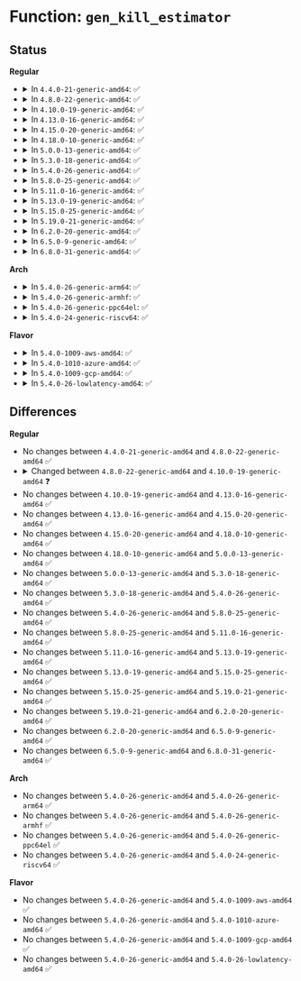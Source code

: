 # Function: <code>gen_kill_estimator</code>

## Status
<b>Regular</b>
<ul>
<li>
<details>
<summary>In <code>4.4.0-21-generic-amd64</code>: ✅</summary>

```c
void gen_kill_estimator(struct gnet_stats_basic_packed * bstats, struct gnet_stats_rate_est64 * rate_est)
```

```json
{
  "name": "gen_kill_estimator",
  "collision_type": "Unique Global",
  "inline_type": "No",
  "funcs": [
    {
      "addr": 18446744071586248240,
      "name": "gen_kill_estimator",
      "external": true,
      "loc": "net/core/gen_estimator.c:267",
      "file": "net/core/gen_estimator.c",
      "inline": "seen, unknown",
      "caller_inline": [],
      "caller_func": [
        "net/core/gen_estimator.c:gen_replace_estimator",
        "net/sched/sch_generic.c:qdisc_destroy",
        "net/sched/act_api.c:tcf_hash_cleanup"
      ]
    }
  ],
  "symbols": [
    {
      "addr": 18446744071586248240,
      "name": "gen_kill_estimator",
      "section": ".text",
      "bind": "STB_GLOBAL",
      "size": 195
    }
  ]
}
```
</details>
</li>
<li>
<details>
<summary>In <code>4.8.0-22-generic-amd64</code>: ✅</summary>

```c
void gen_kill_estimator(struct gnet_stats_basic_packed * bstats, struct gnet_stats_rate_est64 * rate_est)
```

```json
{
  "name": "gen_kill_estimator",
  "collision_type": "Unique Global",
  "inline_type": "No",
  "funcs": [
    {
      "addr": 18446744071586672400,
      "name": "gen_kill_estimator",
      "external": true,
      "loc": "net/core/gen_estimator.c:274",
      "file": "net/core/gen_estimator.c",
      "inline": "seen, unknown",
      "caller_inline": [],
      "caller_func": [
        "net/core/gen_estimator.c:gen_replace_estimator",
        "net/sched/sch_generic.c:qdisc_destroy",
        "net/sched/act_api.c:tcf_hash_cleanup"
      ]
    }
  ],
  "symbols": [
    {
      "addr": 18446744071586672400,
      "name": "gen_kill_estimator",
      "section": ".text",
      "bind": "STB_GLOBAL",
      "size": 199
    }
  ]
}
```
</details>
</li>
<li>
<details>
<summary>In <code>4.10.0-19-generic-amd64</code>: ✅</summary>

```c
void gen_kill_estimator(struct net_rate_estimator * * rate_est)
```

```json
{
  "name": "gen_kill_estimator",
  "collision_type": "Unique Global",
  "inline_type": "No",
  "funcs": [
    {
      "addr": 18446744071586856912,
      "name": "gen_kill_estimator",
      "external": true,
      "loc": "net/core/gen_estimator.c:190",
      "file": "net/core/gen_estimator.c",
      "inline": "seen, unknown",
      "caller_inline": [],
      "caller_func": [
        "net/sched/sch_generic.c:qdisc_destroy",
        "net/sched/act_api.c:tcf_hash_cleanup"
      ]
    }
  ],
  "symbols": [
    {
      "addr": 18446744071586856912,
      "name": "gen_kill_estimator",
      "section": ".text",
      "bind": "STB_GLOBAL",
      "size": 49
    }
  ]
}
```
</details>
</li>
<li>
<details>
<summary>In <code>4.13.0-16-generic-amd64</code>: ✅</summary>

```c
void gen_kill_estimator(struct net_rate_estimator * * rate_est)
```

```json
{
  "name": "gen_kill_estimator",
  "collision_type": "Unique Global",
  "inline_type": "No",
  "funcs": [
    {
      "addr": 18446744071586980128,
      "name": "gen_kill_estimator",
      "external": true,
      "loc": "net/core/gen_estimator.c:190",
      "file": "net/core/gen_estimator.c",
      "inline": "seen, unknown",
      "caller_inline": [],
      "caller_func": [
        "net/sched/sch_generic.c:qdisc_destroy",
        "net/sched/act_api.c:tcf_hash_cleanup"
      ]
    }
  ],
  "symbols": [
    {
      "addr": 18446744071586980128,
      "name": "gen_kill_estimator",
      "section": ".text",
      "bind": "STB_GLOBAL",
      "size": 49
    }
  ]
}
```
</details>
</li>
<li>
<details>
<summary>In <code>4.15.0-20-generic-amd64</code>: ✅</summary>

```c
void gen_kill_estimator(struct net_rate_estimator * * rate_est)
```

```json
{
  "name": "gen_kill_estimator",
  "collision_type": "Unique Global",
  "inline_type": "No",
  "funcs": [
    {
      "addr": 18446744071587478304,
      "name": "gen_kill_estimator",
      "external": true,
      "loc": "net/core/gen_estimator.c:195",
      "file": "net/core/gen_estimator.c",
      "inline": "seen, unknown",
      "caller_inline": [],
      "caller_func": [
        "net/sched/sch_generic.c:qdisc_destroy",
        "net/sched/act_api.c:tcf_idr_cleanup"
      ]
    }
  ],
  "symbols": [
    {
      "addr": 18446744071587478304,
      "name": "gen_kill_estimator",
      "section": ".text",
      "bind": "STB_GLOBAL",
      "size": 46
    }
  ]
}
```
</details>
</li>
<li>
<details>
<summary>In <code>4.18.0-10-generic-amd64</code>: ✅</summary>

```c
void gen_kill_estimator(struct net_rate_estimator * * rate_est)
```

```json
{
  "name": "gen_kill_estimator",
  "collision_type": "Unique Global",
  "inline_type": "No",
  "funcs": [
    {
      "addr": 18446744071587783408,
      "name": "gen_kill_estimator",
      "external": true,
      "loc": "net/core/gen_estimator.c:195",
      "file": "net/core/gen_estimator.c",
      "inline": "seen, unknown",
      "caller_inline": [],
      "caller_func": [
        "net/sched/sch_generic.c:qdisc_destroy",
        "net/sched/act_api.c:__tcf_idr_release"
      ]
    }
  ],
  "symbols": [
    {
      "addr": 18446744071587783408,
      "name": "gen_kill_estimator",
      "section": ".text",
      "bind": "STB_GLOBAL",
      "size": 46
    }
  ]
}
```
</details>
</li>
<li>
<details>
<summary>In <code>5.0.0-13-generic-amd64</code>: ✅</summary>

```c
void gen_kill_estimator(struct net_rate_estimator * * rate_est)
```

```json
{
  "name": "gen_kill_estimator",
  "collision_type": "Unique Global",
  "inline_type": "No",
  "funcs": [
    {
      "addr": 18446744071587916400,
      "name": "gen_kill_estimator",
      "external": true,
      "loc": "net/core/gen_estimator.c:200",
      "file": "net/core/gen_estimator.c",
      "inline": "seen, unknown",
      "caller_inline": [],
      "caller_func": [
        "net/sched/sch_generic.c:qdisc_destroy",
        "net/sched/act_api.c:tcf_action_cleanup"
      ]
    }
  ],
  "symbols": [
    {
      "addr": 18446744071587916400,
      "name": "gen_kill_estimator",
      "section": ".text",
      "bind": "STB_GLOBAL",
      "size": 46
    }
  ]
}
```
</details>
</li>
<li>
<details>
<summary>In <code>5.3.0-18-generic-amd64</code>: ✅</summary>

```c
void gen_kill_estimator(struct net_rate_estimator * * rate_est)
```

```json
{
  "name": "gen_kill_estimator",
  "collision_type": "Unique Global",
  "inline_type": "No",
  "funcs": [
    {
      "addr": 18446744071588224656,
      "name": "gen_kill_estimator",
      "external": true,
      "loc": "net/core/gen_estimator.c:196",
      "file": "net/core/gen_estimator.c",
      "inline": "seen, unknown",
      "caller_inline": [],
      "caller_func": [
        "net/sched/sch_generic.c:qdisc_destroy",
        "net/sched/act_api.c:tcf_action_cleanup"
      ]
    }
  ],
  "symbols": [
    {
      "addr": 18446744071588224656,
      "name": "gen_kill_estimator",
      "section": ".text",
      "bind": "STB_GLOBAL",
      "size": 46
    }
  ]
}
```
</details>
</li>
<li>
<details>
<summary>In <code>5.4.0-26-generic-amd64</code>: ✅</summary>

```c
void gen_kill_estimator(struct net_rate_estimator * * rate_est)
```

```json
{
  "name": "gen_kill_estimator",
  "collision_type": "Unique Global",
  "inline_type": "No",
  "funcs": [
    {
      "addr": 18446744071588429280,
      "name": "gen_kill_estimator",
      "external": true,
      "loc": "net/core/gen_estimator.c:196",
      "file": "net/core/gen_estimator.c",
      "inline": "seen, unknown",
      "caller_inline": [],
      "caller_func": [
        "net/sched/sch_generic.c:qdisc_destroy",
        "net/sched/act_api.c:tcf_action_cleanup"
      ]
    }
  ],
  "symbols": [
    {
      "addr": 18446744071588429280,
      "name": "gen_kill_estimator",
      "section": ".text",
      "bind": "STB_GLOBAL",
      "size": 46
    }
  ]
}
```
</details>
</li>
<li>
<details>
<summary>In <code>5.8.0-25-generic-amd64</code>: ✅</summary>

```c
void gen_kill_estimator(struct net_rate_estimator * * rate_est)
```

```json
{
  "name": "gen_kill_estimator",
  "collision_type": "Unique Global",
  "inline_type": "No",
  "funcs": [
    {
      "addr": 18446744071589296512,
      "name": "gen_kill_estimator",
      "external": true,
      "loc": "net/core/gen_estimator.c:196",
      "file": "net/core/gen_estimator.c",
      "inline": "seen, unknown",
      "caller_inline": [],
      "caller_func": [
        "net/sched/sch_generic.c:qdisc_destroy",
        "net/sched/act_api.c:tcf_action_cleanup"
      ]
    }
  ],
  "symbols": [
    {
      "addr": 18446744071589296512,
      "name": "gen_kill_estimator",
      "section": ".text",
      "bind": "STB_GLOBAL",
      "size": 49
    }
  ]
}
```
</details>
</li>
<li>
<details>
<summary>In <code>5.11.0-16-generic-amd64</code>: ✅</summary>

```c
void gen_kill_estimator(struct net_rate_estimator * * rate_est)
```

```json
{
  "name": "gen_kill_estimator",
  "collision_type": "Unique Global",
  "inline_type": "No",
  "funcs": [
    {
      "addr": 18446744071589295088,
      "name": "gen_kill_estimator",
      "external": true,
      "loc": "net/core/gen_estimator.c:199",
      "file": "net/core/gen_estimator.c",
      "inline": "seen, unknown",
      "caller_inline": [],
      "caller_func": [
        "net/sched/sch_generic.c:qdisc_destroy",
        "net/sched/act_api.c:tcf_action_cleanup"
      ]
    }
  ],
  "symbols": [
    {
      "addr": 18446744071589295088,
      "name": "gen_kill_estimator",
      "section": ".text",
      "bind": "STB_GLOBAL",
      "size": 49
    }
  ]
}
```
</details>
</li>
<li>
<details>
<summary>In <code>5.13.0-19-generic-amd64</code>: ✅</summary>

```c
void gen_kill_estimator(struct net_rate_estimator * * rate_est)
```

```json
{
  "name": "gen_kill_estimator",
  "collision_type": "Unique Global",
  "inline_type": "No",
  "funcs": [
    {
      "addr": 18446744071589188976,
      "name": "gen_kill_estimator",
      "external": true,
      "loc": "net/core/gen_estimator.c:199",
      "file": "net/core/gen_estimator.c",
      "inline": "seen, unknown",
      "caller_inline": [],
      "caller_func": [
        "net/sched/sch_generic.c:qdisc_destroy",
        "net/sched/act_api.c:tcf_action_cleanup"
      ]
    }
  ],
  "symbols": [
    {
      "addr": 18446744071589188976,
      "name": "gen_kill_estimator",
      "section": ".text",
      "bind": "STB_GLOBAL",
      "size": 49
    }
  ]
}
```
</details>
</li>
<li>
<details>
<summary>In <code>5.15.0-25-generic-amd64</code>: ✅</summary>

```c
void gen_kill_estimator(struct net_rate_estimator * * rate_est)
```

```json
{
  "name": "gen_kill_estimator",
  "collision_type": "Unique Global",
  "inline_type": "No",
  "funcs": [
    {
      "addr": 18446744071589910528,
      "name": "gen_kill_estimator",
      "external": true,
      "loc": "net/core/gen_estimator.c:199",
      "file": "net/core/gen_estimator.c",
      "inline": "seen, unknown",
      "caller_inline": [],
      "caller_func": [
        "net/sched/sch_generic.c:qdisc_destroy",
        "net/sched/act_api.c:tcf_action_cleanup"
      ]
    }
  ],
  "symbols": [
    {
      "addr": 18446744071589910528,
      "name": "gen_kill_estimator",
      "section": ".text",
      "bind": "STB_GLOBAL",
      "size": 49
    }
  ]
}
```
</details>
</li>
<li>
<details>
<summary>In <code>5.19.0-21-generic-amd64</code>: ✅</summary>

```c
void gen_kill_estimator(struct net_rate_estimator * * rate_est)
```

```json
{
  "name": "gen_kill_estimator",
  "collision_type": "Unique Global",
  "inline_type": "No",
  "funcs": [
    {
      "addr": 18446744071591441088,
      "name": "gen_kill_estimator",
      "external": true,
      "loc": "net/core/gen_estimator.c:205",
      "file": "net/core/gen_estimator.c",
      "inline": "seen, unknown",
      "caller_inline": [],
      "caller_func": [
        "net/sched/sch_generic.c:qdisc_destroy",
        "net/sched/act_api.c:tcf_action_cleanup"
      ]
    }
  ],
  "symbols": [
    {
      "addr": 18446744071591441088,
      "name": "gen_kill_estimator",
      "section": ".text",
      "bind": "STB_GLOBAL",
      "size": 59
    }
  ]
}
```
</details>
</li>
<li>
<details>
<summary>In <code>6.2.0-20-generic-amd64</code>: ✅</summary>

```c
void gen_kill_estimator(struct net_rate_estimator * * rate_est)
```

```json
{
  "name": "gen_kill_estimator",
  "collision_type": "Unique Global",
  "inline_type": "No",
  "funcs": [
    {
      "addr": 18446744071593207920,
      "name": "gen_kill_estimator",
      "external": true,
      "loc": "net/core/gen_estimator.c:205",
      "file": "net/core/gen_estimator.c",
      "inline": "seen, unknown",
      "caller_inline": [],
      "caller_func": [
        "net/sched/sch_generic.c:qdisc_destroy",
        "net/sched/act_api.c:tcf_action_cleanup"
      ]
    }
  ],
  "symbols": [
    {
      "addr": 18446744071593207920,
      "name": "gen_kill_estimator",
      "section": ".text",
      "bind": "STB_GLOBAL",
      "size": 59
    }
  ]
}
```
</details>
</li>
<li>
<details>
<summary>In <code>6.5.0-9-generic-amd64</code>: ✅</summary>

```c
void gen_kill_estimator(struct net_rate_estimator * * rate_est)
```

```json
{
  "name": "gen_kill_estimator",
  "collision_type": "Unique Global",
  "inline_type": "No",
  "funcs": [
    {
      "addr": 18446744071593668160,
      "name": "gen_kill_estimator",
      "external": true,
      "loc": "net/core/gen_estimator.c:205",
      "file": "net/core/gen_estimator.c",
      "inline": "seen, unknown",
      "caller_inline": [],
      "caller_func": [
        "net/sched/sch_generic.c:__qdisc_destroy",
        "net/sched/act_api.c:tcf_action_cleanup"
      ]
    }
  ],
  "symbols": [
    {
      "addr": 18446744071593668160,
      "name": "gen_kill_estimator",
      "section": ".text",
      "bind": "STB_GLOBAL",
      "size": 57
    }
  ]
}
```
</details>
</li>
<li>
<details>
<summary>In <code>6.8.0-31-generic-amd64</code>: ✅</summary>

```c
void gen_kill_estimator(struct net_rate_estimator * * rate_est)
```

```json
{
  "name": "gen_kill_estimator",
  "collision_type": "Unique Global",
  "inline_type": "No",
  "funcs": [
    {
      "addr": 18446744071594446208,
      "name": "gen_kill_estimator",
      "external": true,
      "loc": "net/core/gen_estimator.c:205",
      "file": "net/core/gen_estimator.c",
      "inline": "seen, unknown",
      "caller_inline": [],
      "caller_func": [
        "net/sched/sch_generic.c:__qdisc_destroy",
        "net/sched/act_api.c:tcf_action_cleanup"
      ]
    }
  ],
  "symbols": [
    {
      "addr": 18446744071594446208,
      "name": "gen_kill_estimator",
      "section": ".text",
      "bind": "STB_GLOBAL",
      "size": 57
    }
  ]
}
```
</details>
</li>
</ul>
<b>Arch</b>
<ul>
<li>
<details>
<summary>In <code>5.4.0-26-generic-arm64</code>: ✅</summary>

```c
void gen_kill_estimator(struct net_rate_estimator * * rate_est)
```

```json
{
  "name": "gen_kill_estimator",
  "collision_type": "Unique Global",
  "inline_type": "No",
  "funcs": [
    {
      "addr": 18446603336501949968,
      "name": "gen_kill_estimator",
      "external": true,
      "loc": "net/core/gen_estimator.c:196",
      "file": "net/core/gen_estimator.c",
      "inline": "seen, unknown",
      "caller_inline": [],
      "caller_func": [
        "net/sched/sch_generic.c:qdisc_destroy",
        "net/sched/act_api.c:tcf_action_cleanup"
      ]
    }
  ],
  "symbols": [
    {
      "addr": 18446603336501949968,
      "name": "gen_kill_estimator",
      "section": ".text",
      "bind": "STB_GLOBAL",
      "size": 96
    }
  ]
}
```
</details>
</li>
<li>
<details>
<summary>In <code>5.4.0-26-generic-armhf</code>: ✅</summary>

```c
void gen_kill_estimator(struct net_rate_estimator * * rate_est)
```

```json
{
  "name": "gen_kill_estimator",
  "collision_type": "Unique Global",
  "inline_type": "No",
  "funcs": [
    {
      "addr": 3234706688,
      "name": "gen_kill_estimator",
      "external": true,
      "loc": "net/core/gen_estimator.c:196",
      "file": "net/core/gen_estimator.c",
      "inline": "seen, unknown",
      "caller_inline": [],
      "caller_func": [
        "net/sched/sch_generic.c:qdisc_destroy",
        "net/sched/act_api.c:tcf_action_cleanup"
      ]
    }
  ],
  "symbols": [
    {
      "addr": 3234706688,
      "name": "gen_kill_estimator",
      "section": ".text",
      "bind": "STB_GLOBAL",
      "size": 84
    }
  ]
}
```
</details>
</li>
<li>
<details>
<summary>In <code>5.4.0-26-generic-ppc64el</code>: ✅</summary>

```c
void gen_kill_estimator(struct net_rate_estimator * * rate_est)
```

```json
{
  "name": "gen_kill_estimator",
  "collision_type": "Unique Global",
  "inline_type": "No",
  "funcs": [
    {
      "addr": 13835058055295371424,
      "name": "gen_kill_estimator",
      "external": true,
      "loc": "net/core/gen_estimator.c:196",
      "file": "net/core/gen_estimator.c",
      "inline": "seen, unknown",
      "caller_inline": [],
      "caller_func": [
        "net/sched/sch_generic.c:qdisc_destroy",
        "net/sched/act_api.c:tcf_action_cleanup"
      ]
    }
  ],
  "symbols": [
    {
      "addr": 13835058055295371424,
      "name": "gen_kill_estimator",
      "section": ".text",
      "bind": "STB_GLOBAL",
      "size": 136
    }
  ]
}
```
</details>
</li>
<li>
<details>
<summary>In <code>5.4.0-24-generic-riscv64</code>: ✅</summary>

```c
void gen_kill_estimator(struct net_rate_estimator * * rate_est)
```

```json
{
  "name": "gen_kill_estimator",
  "collision_type": "Unique Global",
  "inline_type": "No",
  "funcs": [
    {
      "addr": 18446743936278253508,
      "name": "gen_kill_estimator",
      "external": true,
      "loc": "net/core/gen_estimator.c:196",
      "file": "net/core/gen_estimator.c",
      "inline": "seen, unknown",
      "caller_inline": [],
      "caller_func": [
        "net/sched/sch_generic.c:qdisc_destroy",
        "net/sched/act_api.c:tcf_action_cleanup"
      ]
    }
  ],
  "symbols": [
    {
      "addr": 18446743936278253508,
      "name": "gen_kill_estimator",
      "section": ".text",
      "bind": "STB_GLOBAL",
      "size": 72
    }
  ]
}
```
</details>
</li>
</ul>
<b>Flavor</b>
<ul>
<li>
<details>
<summary>In <code>5.4.0-1009-aws-amd64</code>: ✅</summary>

```c
void gen_kill_estimator(struct net_rate_estimator * * rate_est)
```

```json
{
  "name": "gen_kill_estimator",
  "collision_type": "Unique Global",
  "inline_type": "No",
  "funcs": [
    {
      "addr": 18446744071588036064,
      "name": "gen_kill_estimator",
      "external": true,
      "loc": "net/core/gen_estimator.c:196",
      "file": "net/core/gen_estimator.c",
      "inline": "seen, unknown",
      "caller_inline": [],
      "caller_func": [
        "net/sched/sch_generic.c:qdisc_destroy",
        "net/sched/act_api.c:tcf_action_cleanup"
      ]
    }
  ],
  "symbols": [
    {
      "addr": 18446744071588036064,
      "name": "gen_kill_estimator",
      "section": ".text",
      "bind": "STB_GLOBAL",
      "size": 46
    }
  ]
}
```
</details>
</li>
<li>
<details>
<summary>In <code>5.4.0-1010-azure-amd64</code>: ✅</summary>

```c
void gen_kill_estimator(struct net_rate_estimator * * rate_est)
```

```json
{
  "name": "gen_kill_estimator",
  "collision_type": "Unique Global",
  "inline_type": "No",
  "funcs": [
    {
      "addr": 18446744071587749152,
      "name": "gen_kill_estimator",
      "external": true,
      "loc": "net/core/gen_estimator.c:196",
      "file": "net/core/gen_estimator.c",
      "inline": "seen, unknown",
      "caller_inline": [],
      "caller_func": [
        "net/sched/sch_generic.c:qdisc_destroy",
        "net/sched/act_api.c:tcf_action_cleanup"
      ]
    }
  ],
  "symbols": [
    {
      "addr": 18446744071587749152,
      "name": "gen_kill_estimator",
      "section": ".text",
      "bind": "STB_GLOBAL",
      "size": 46
    }
  ]
}
```
</details>
</li>
<li>
<details>
<summary>In <code>5.4.0-1009-gcp-amd64</code>: ✅</summary>

```c
void gen_kill_estimator(struct net_rate_estimator * * rate_est)
```

```json
{
  "name": "gen_kill_estimator",
  "collision_type": "Unique Global",
  "inline_type": "No",
  "funcs": [
    {
      "addr": 18446744071588367840,
      "name": "gen_kill_estimator",
      "external": true,
      "loc": "net/core/gen_estimator.c:196",
      "file": "net/core/gen_estimator.c",
      "inline": "seen, unknown",
      "caller_inline": [],
      "caller_func": [
        "net/sched/sch_generic.c:qdisc_destroy",
        "net/sched/act_api.c:tcf_action_cleanup"
      ]
    }
  ],
  "symbols": [
    {
      "addr": 18446744071588367840,
      "name": "gen_kill_estimator",
      "section": ".text",
      "bind": "STB_GLOBAL",
      "size": 46
    }
  ]
}
```
</details>
</li>
<li>
<details>
<summary>In <code>5.4.0-26-lowlatency-amd64</code>: ✅</summary>

```c
void gen_kill_estimator(struct net_rate_estimator * * rate_est)
```

```json
{
  "name": "gen_kill_estimator",
  "collision_type": "Unique Global",
  "inline_type": "No",
  "funcs": [
    {
      "addr": 18446744071588503472,
      "name": "gen_kill_estimator",
      "external": true,
      "loc": "net/core/gen_estimator.c:196",
      "file": "net/core/gen_estimator.c",
      "inline": "seen, unknown",
      "caller_inline": [],
      "caller_func": [
        "net/sched/sch_generic.c:qdisc_destroy",
        "net/sched/act_api.c:tcf_action_cleanup"
      ]
    }
  ],
  "symbols": [
    {
      "addr": 18446744071588503472,
      "name": "gen_kill_estimator",
      "section": ".text",
      "bind": "STB_GLOBAL",
      "size": 46
    }
  ]
}
```
</details>
</li>
</ul>

## Differences
<b>Regular</b>
<ul>
<li>
No changes between <code>4.4.0-21-generic-amd64</code> and <code>4.8.0-22-generic-amd64</code> ✅
</li>
<li>
<details>
<summary>Changed between <code>4.8.0-22-generic-amd64</code> and <code>4.10.0-19-generic-amd64</code> ❓</summary>
<ul>
<li>
<b>Param removed. </b>
<code>struct gnet_stats_basic_packed * bstats</code>
</li>
<li>
<b>Param reordered. </b>
<code>bstats, rate_est</code> ➡️ <code>rate_est</code>
</li>
<li>
<b>Param type changed. </b>
<code>struct gnet_stats_rate_est64 * rate_est</code> ➡️ <code>struct net_rate_estimator * * rate_est</code>
</li>
</ul>
</details>
</li>
<li>
No changes between <code>4.10.0-19-generic-amd64</code> and <code>4.13.0-16-generic-amd64</code> ✅
</li>
<li>
No changes between <code>4.13.0-16-generic-amd64</code> and <code>4.15.0-20-generic-amd64</code> ✅
</li>
<li>
No changes between <code>4.15.0-20-generic-amd64</code> and <code>4.18.0-10-generic-amd64</code> ✅
</li>
<li>
No changes between <code>4.18.0-10-generic-amd64</code> and <code>5.0.0-13-generic-amd64</code> ✅
</li>
<li>
No changes between <code>5.0.0-13-generic-amd64</code> and <code>5.3.0-18-generic-amd64</code> ✅
</li>
<li>
No changes between <code>5.3.0-18-generic-amd64</code> and <code>5.4.0-26-generic-amd64</code> ✅
</li>
<li>
No changes between <code>5.4.0-26-generic-amd64</code> and <code>5.8.0-25-generic-amd64</code> ✅
</li>
<li>
No changes between <code>5.8.0-25-generic-amd64</code> and <code>5.11.0-16-generic-amd64</code> ✅
</li>
<li>
No changes between <code>5.11.0-16-generic-amd64</code> and <code>5.13.0-19-generic-amd64</code> ✅
</li>
<li>
No changes between <code>5.13.0-19-generic-amd64</code> and <code>5.15.0-25-generic-amd64</code> ✅
</li>
<li>
No changes between <code>5.15.0-25-generic-amd64</code> and <code>5.19.0-21-generic-amd64</code> ✅
</li>
<li>
No changes between <code>5.19.0-21-generic-amd64</code> and <code>6.2.0-20-generic-amd64</code> ✅
</li>
<li>
No changes between <code>6.2.0-20-generic-amd64</code> and <code>6.5.0-9-generic-amd64</code> ✅
</li>
<li>
No changes between <code>6.5.0-9-generic-amd64</code> and <code>6.8.0-31-generic-amd64</code> ✅
</li>
</ul>
<b>Arch</b>
<ul>
<li>
No changes between <code>5.4.0-26-generic-amd64</code> and <code>5.4.0-26-generic-arm64</code> ✅
</li>
<li>
No changes between <code>5.4.0-26-generic-amd64</code> and <code>5.4.0-26-generic-armhf</code> ✅
</li>
<li>
No changes between <code>5.4.0-26-generic-amd64</code> and <code>5.4.0-26-generic-ppc64el</code> ✅
</li>
<li>
No changes between <code>5.4.0-26-generic-amd64</code> and <code>5.4.0-24-generic-riscv64</code> ✅
</li>
</ul>
<b>Flavor</b>
<ul>
<li>
No changes between <code>5.4.0-26-generic-amd64</code> and <code>5.4.0-1009-aws-amd64</code> ✅
</li>
<li>
No changes between <code>5.4.0-26-generic-amd64</code> and <code>5.4.0-1010-azure-amd64</code> ✅
</li>
<li>
No changes between <code>5.4.0-26-generic-amd64</code> and <code>5.4.0-1009-gcp-amd64</code> ✅
</li>
<li>
No changes between <code>5.4.0-26-generic-amd64</code> and <code>5.4.0-26-lowlatency-amd64</code> ✅
</li>
</ul>
